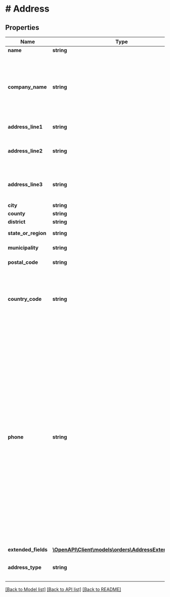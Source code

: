 # # Address

## Properties

Name | Type | Description | Notes
------------ | ------------- | ------------- | -------------
**name** | **string** | The name. |
**company_name** | **string** | The company name of the recipient.  **Note**: This attribute is only available for shipping address. | [optional]
**address_line1** | **string** | The street address. | [optional]
**address_line2** | **string** | Additional street address information, if required. | [optional]
**address_line3** | **string** | Additional street address information, if required. | [optional]
**city** | **string** | The city. | [optional]
**county** | **string** | The county. | [optional]
**district** | **string** | The district. | [optional]
**state_or_region** | **string** | The state or region. | [optional]
**municipality** | **string** | The municipality. | [optional]
**postal_code** | **string** | The postal code. | [optional]
**country_code** | **string** | The country code. A two-character country code, in ISO 3166-1 alpha-2 format. | [optional]
**phone** | **string** | The phone number of the buyer.  **Note**:  1. This attribute is only available for shipping address. 2. In some cases, the buyer phone number is suppressed:  a. Phone is suppressed for all &#x60;AFN&#x60; (fulfilled by Amazon) orders. b. Phone is suppressed for the shipped &#x60;MFN&#x60; (fulfilled by seller) order when the current date is past the Latest Delivery Date. | [optional]
**extended_fields** | [**\OpenAPI\Client\models\orders\AddressExtendedFields**](AddressExtendedFields.md) |  | [optional]
**address_type** | **string** | The address type of the shipping address. | [optional]

[[Back to Model list]](../../README.md#models) [[Back to API list]](../../README.md#endpoints) [[Back to README]](../../README.md)
